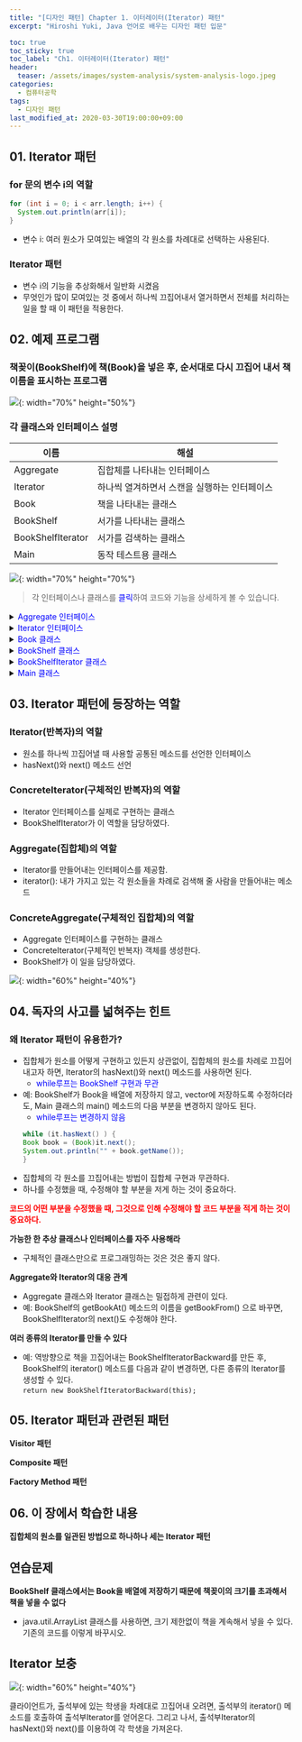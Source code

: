 ```yaml
---
title: "[디자인 패턴] Chapter 1. 이터레이터(Iterator) 패턴" 
excerpt: "Hiroshi Yuki, Java 언어로 배우는 디자인 패턴 입문"  

toc: true
toc_sticky: true
toc_label: "Ch1. 이터레이터(Iterator) 패턴"
header:
  teaser: /assets/images/system-analysis/system-analysis-logo.jpeg
categories: 
  - 컴퓨터공학
tags:
  - 디자인 패턴
last_modified_at: 2020-03-30T19:00:00+09:00  
---  
```


## 01. Iterator 패턴  

### for 문의 변수 i의 역할  

```java
for (int i = 0; i < arr.length; i++) {
  System.out.println(arr[i]);
}
```  
  - 변수 i: 여러 원소가 모여있는 배열의 각 원소를 차례대로 선택하는 사용된다.  

### Iterator 패턴
  - 변수 i의 기능을 추상화해서 일반화 시켰음
  - 무엇인가 많이 모여있는 것 중에서 하나씩 끄집어내서 열거하면서 전체를 처리하는 일을 할 때 이 패턴을 적용한다.  

## 02. 예제 프로그램  

### 책꽂이(BookShelf)에 책(Book)을 넣은 후, 순서대로 다시 끄집어 내서 책 이름을 표시하는 프로그램  

![](https://eliotjang.github.io/assets/images/system-analysis/ch01-1.png){: width="70%" height="50%"}  

### 각 클래스와 인터페이스 설명  

|이름|해설|
|----|----|
|Aggregate|집합체를 나타내는 인터페이스|
|Iterator|하나씩 열겨하면서 스캔을 실행하는 인터페이스|
|Book|책을 나타내는 클래스|
|BookShelf|서가를 나타내는 클래스|
|BookShelfIterator|서가를 검색하는 클래스|
|Main|동작 테스트용 클래스|  

![](https://eliotjang.github.io/assets/images/system-analysis/ch01-2.png){: width="70%" height="70%"}   

> 각 인터페이스나 클래스를 <font color="blue">클릭</font>하여 코드와 기능을 상세하게 볼 수 있습니다.  
<details>
<summary><font color="blue">Aggregate 인터페이스</font></summary>
<div markdown="1">

**Aggregate 인터페이스 (sample/Aggregate.java)**  
  - iterator(): 집합체에 대응하는 Iterator 한 개를 생성하는데 사용될 메소드
      - 어떤 집합체 원소를 하나씩 열거하거나 조사하고자 할 때 이 메소드를 사용해서 Iterator 인터페이스를 구현한 클래스의 인스턴스를 한 개 얻어온다.  

```java
public interface Aggregate {
  public abstract Iterator iterator();
}
```  

</div>
</details>  

<details>
<summary><font color="blue">Iterator 인터페이스</font></summary>
<div markdown="1">

**Iterator 인터페이스 (sample/Iterator.java)**  
  - 집합체의 원소를 하나하나 끄집어내는 루프 변수와 같은 역할을 한다.
  - hasNext(): 다음 원소가 존재하는지 조사할 때 사용하는 메소드
      - 반환형은 boolean (마지막 원소에 도달하면 false를 반환함)
  - next(): 다음 원소를 얻어올 때 사용하는 메소드
      - 반환형은 Object  

```java
public interface Iterator {
  public abastract boolean hasNext();
  publci abstract Object next();
}
```
</div>
</details>  

<details>
<summary><font color="blue">Book 클래스</font></summary>
<div markdown="1">

**Book 클래스(sample/Book.java)**  
  - 책을 나타내는 클래스
  - name 속성: 책이름을 저장하는 변수
  - getName(): 책의 이름을 얻어올 때 호출하는 메소드  

```java
public class Book {
  private String name;
  public Book(String name) {
    this.name = name;
  }
  public String getName() {
    return name;
  }
}
```  

</div>
</details>

<details>
<summary><font color="blue">BookShelf 클래스</font></summary>
<div markdown="1">

**BookShelf 클래스 (sample/BookShelf.java)**  
  - 책꽂이를 나타내는 클래스 = 집합체(aggregate)
  - Aggregate 인터페이스를 구현하였다.
      - BookShelf 클래스는, iterator() 메소드의 구현 부분을 제공한다.
      - BookShelf 클래스는, 이 외에 다른 추가의 메소드도 제공한다.
  - books 필드: Book의 배열
      - 이 배열의 크기는, 생성자(BookShelf()) 호출 시 지정된다.
      - private으로 선언된 이유는, 클래스 외부에서 이 필드를 변경하지 못하게 하기 위해서이다.
  - appendBook(): 책 한권을 서가에 추가하는 메소드
  - getLength(): 현재 책꽂이에 있는 책의 개수를 반환하는 메소드
  - iterator(): 책꽂이의 책 하나하나를 끄집어내는 일을 하는 BookShelfIterator를 생성하는 메소드  

```java
public class BookShelf implements Aggregate {
  private Book[] books;
  private int last = 0;
  public BookShelf(int maxsize) {
    this.books  = new Book[maxsize];
  }
  public Book getBookAt(int index) {
    return books[index];
  }
  public void appendBook(Book book) {
    this.books[last] = book;
    last++;
  }
  public int getLength() {
    return last;
  }
  public Iterator iterator() {
    return new BookShelfIterator(this);
  }
}
```  

</div>
</details>

<details>
<summary><font color="blue">BookShelfIterator 클래스</font></summary>
<div markdown="1">

**BookShelfIterator 클래스 (sample/BookShelfIterator.java)**  
  - 책꽂이(BookShelf)에 있는 책들을 하나씩 끄집어내는 일을 하는 클래스
  - Iterator 인터페이스를 구현하였다.
      - hasNext()와 next() 메소드를 구현함.
  - BookShelf 필드: BookShelfIterator가 검색할 책꽂이를 가리키는 변수(생성자에서 넘겨받은 BookShelf의 인스턴스를 가지고 있음)
  - index 필드: 책꽂이에서의 현재 책을 가리키는 변수
  - hasNext(): 다음 책이 있으면 true, 없으면 false를 반환함
  - next(): 현재 가리키고 있는 책을 반환하고, 다음 책을 가리키는 메소드  

```java
public class BookShelfIterator implements Iterator {
  private BookeShelf bookShelf;
  private int index;
  public BookShelfIterator(BookShelf bookShelf) {
    this.bookShelf = bookShelf;
    this.index = 0;
  }
  public boolean hasNext() {
    if (index < bookShelf.getLength()) {
      return true;
    } else {
      return false;
    }
  }
  public Object next() {
    Book book = bookShelf.getBookAt(index);
    index++;
    return book;
  }
}
```  

</div>
</details>

<details>
<summary><font color="blue">Main 클래스</font></summary>
<div markdown="1">

**Main 클래스 (sample/Main.java)**  
  - main()
      1. 책 4권을 책꽂이 넣는다.
      2. 책꽂이의 책을 하나씩 끄집어낼 Iterator를 얻는다.
	  - `Iterator it = bookShelf.iterator();`
      3. Iterator의 hasNext()와 next() 메소드를 이용하여 책을 하나씩 끄집어내서 책의 이름을 출력한다.  

```java
import java.util.*;

public class Main {
  public static void main(String[] args) {
    BookShelf bookShelf = new BookShelf(4);
    bookShelf.appendBook(new Book("Around the World in 80 Days"));
    bookShelf.appendBook(new Book("Bible"));
    bookShelf.appendBook(new Book("Cinderella"));
    bookShelf.appendBook(new Book("Daddy-Long-Legs"));
    Iterator it = bookShelf.iterator();
    while (it.hasNext()) {
      Book book = (Book)it.next();
      System.out.println(book.getName());
    }
  }
}
```  

</div>
</details>

## 03. Iterator 패턴에 등장하는 역할  

### Iterator(반복자)의 역할  
  - 원소를 하나씩 끄집어낼 때 사용할 공통된 메소드를 선언한 인터페이스
  - hasNext()와 next() 메소드 선언  

### ConcreteIterator(구체적인 반복자)의 역할  
  - Iterator 인터페이스를 실제로 구현하는 클래스
  - BookShelfIterator가 이 역할을 담당하였다.  

### Aggregate(집합체)의 역할  
  - Iterator를 만들어내는 인터페이스를 제공함.
  - iterator(): 내가 가지고 있는 각 원소들을 차례로 검색해 줄 사람을 만들어내는 메소드  

### ConcreteAggregate(구체적인 집합체)의 역할  
  - Aggregate 인터페이스를 구현하는 클래스
  - ConcreteIterator(구체적인 반복자) 객체를 생성한다.
  - BookShelf가 이 일을 담당하였다.

![](https://eliotjang.github.io/assets/images/system-analysis/ch01-3.png){: width="60%" height="40%"}  


## 04. 독자의 사고를 넓혀주는 힌트  

### 왜 Iterator 패턴이 유용한가?  
  - 집합체가 원소를 어떻게 구현하고 있든지 상관없이, 집합체의 원소를 차례로 끄집어내고자 하면, Iterator의 hasNext()와 next() 메소드를 사용하면 된다.
      - <font color="blue">while루프는 BookShelf 구현과 무관</font>
  - 예: BookShelf가 Book을 배열에 저장하지 않고, vector에 저장하도록 수정하더라도, Main 클래스의 main() 메소드의 다음 부분을 변경하지 않아도 된다.
      - <font color="blue">while루프는 변경하지 않음</font>
      ```java
      while (it.hasNext() ) {
	Book book = (Book)it.next();
	System.out.println("" + book.getName());
      }
      ```  
  - 집합체의 각 원소를 끄집어내는 방법이 집합체 구현과 무관하다.
  - 하나를 수정했을 때, 수정해야 할 부분을 저게 하는 것이 중요하다.  



**<font color="red">코드의 어떤 부분을 수정했을 때, 그것으로 인해 수정해야 할 코드 부분을 적게 하는 것이 중요하다.</font>**  

**가능한 한 추상 클래스나 인터페이스를 자주 사용해라**  
  - 구체적인 클래스만으로 프로그래밍하는 것은 것은 좋지 않다.  

**Aggregate와 Iterator의 대응 관계**  
  - Aggregate 클래스와 Iterator 클래스는 밀접하게 관련이 있다.
  - 예: BookShelf의 getBookAt() 메소드의 이름을 getBookFrom() 으로 바꾸면, BookShelfIterator의 next()도 수정해야 한다.  

**여러 종류의 Iterator를 만들 수 있다**
  - 예: 역방향으로 책을 끄집어내는 BookShelfIteratorBackward를 만든 후, BookShelf의 iterator() 메소드를 다음과 같이 변경하면, 다른 종류의 Iterator를 생성할 수 있다.  
  `return new BookShelfIteratorBackward(this);`  


## 05. Iterator 패턴과 관련된 패턴  

**Visitor 패턴**  

**Composite 패턴**  

**Factory Method 패턴**  


## 06. 이 장에서 학습한 내용  

**집합체의 원소를 일관된 방법으로 하나하나 세는 Iterator 패턴**  


## 연습문제  

**BookShelf 클래스에서는 Book을 배열에 저장하기 때문에 책꽂이의 크기를 초과해서 책을 넣을 수 없다**
  - java.util.ArrayList 클래스를 사용하면, 크기 제한없이 책을 계속해서 넣을 수 있다. 기존의 코드를 이렇게 바꾸시오.  


## Iterator 보충  


![](https://eliotjang.github.io/assets/images/system-analysis/ch01-4.png){: width="60%" height="40%"}  

클라이언트가, 출석부에 있는 학생을 차례대로 끄집어내 오려면, 출석부의 iterator() 메소드를 호출하여 출석부Iterator를 얻어온다. 그리고 나서, 출석부Iterator의 hasNext()와 next()를 이용하여 각 학생을 가져온다.  











